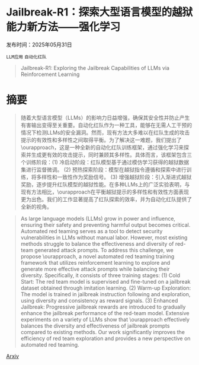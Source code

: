 # Jailbreak-R1：探索大型语言模型的越狱能力新方法——强化学习

发布时间：2025年05月31日

`LLM应用` `自动化红队`

> Jailbreak-R1: Exploring the Jailbreak Capabilities of LLMs via Reinforcement Learning

# 摘要

> 随着大型语言模型（LLMs）的影响力日益增强，确保其安全性并防止产生有害输出变得至关重要。自动化红队作为一种工具，能够在无需人工干预的情况下检测LLMs的安全漏洞。然而，现有方法大多难以在红队生成的攻击提示的有效性和多样性之间取得平衡。为了解决这一难题，我们提出了\ourapproach，这是一种全新的自动化红队训练框架，通过强化学习来探索并生成更有效的攻击提示，同时兼顾其多样性。具体而言，该框架包含三个训练阶段：(1) 冷启动阶段：红队模型基于通过模仿学习获得的越狱数据集进行监督微调。 (2) 预热探索阶段：模型在越狱指令遵循和探索中进行训练，将多样性和一致性作为奖励信号。 (3) 增强越狱阶段：引入渐进式越狱奖励，逐步提升红队模型的越狱性能。在多种LLMs上的广泛实验表明，与现有方法相比，\ourapproach在平衡越狱提示的多样性和有效性方面表现更为出色。我们的工作显著提高了红队探索的效率，并为自动化红队提供了全新的视角。

> As large language models (LLMs) grow in power and influence, ensuring their safety and preventing harmful output becomes critical. Automated red teaming serves as a tool to detect security vulnerabilities in LLMs without manual labor. However, most existing methods struggle to balance the effectiveness and diversity of red-team generated attack prompts. To address this challenge, we propose \ourapproach, a novel automated red teaming training framework that utilizes reinforcement learning to explore and generate more effective attack prompts while balancing their diversity. Specifically, it consists of three training stages: (1) Cold Start: The red team model is supervised and fine-tuned on a jailbreak dataset obtained through imitation learning. (2) Warm-up Exploration: The model is trained in jailbreak instruction following and exploration, using diversity and consistency as reward signals. (3) Enhanced Jailbreak: Progressive jailbreak rewards are introduced to gradually enhance the jailbreak performance of the red-team model. Extensive experiments on a variety of LLMs show that \ourapproach effectively balances the diversity and effectiveness of jailbreak prompts compared to existing methods. Our work significantly improves the efficiency of red team exploration and provides a new perspective on automated red teaming.

[Arxiv](https://arxiv.org/abs/2506.00782)